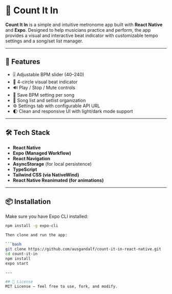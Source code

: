 # 🎵 Count It In

**Count It In** is a simple and intuitive metronome app built with **React Native** and **Expo**. Designed to help musicians practice and perform, the app provides a visual and interactive beat indicator with customizable tempo settings and a song/set list manager.

---

## 🚀 Features

- 🎚️ Adjustable BPM slider (40–240)
- 🔄 4-circle visual beat indicator
- 🔊 Play / Stop / Mute controls
- 💾 Save BPM setting per song
- 🎵 Song list and setlist organization
- ⚙️ Settings tab with configurable API URL
- 🌓 Clean and responsive UI with light/dark mode support

---

## 🛠️ Tech Stack

- **React Native**
- **Expo (Managed Workflow)**
- **React Navigation**
- **AsyncStorage** (for local persistence)
- **TypeScript**
- **Tailwind CSS (via NativeWind)**
- **React Native Reanimated (for animations)**

---

## 📦 Installation

Make sure you have Expo CLI installed:

```bash
npm install -g expo-cli

Then clone and run the app:

```bash
git clone https://github.com/ausgandalf/count-it-in-react-native.git
cd count-it-in
npm install
expo start

---

## 📃 License
MIT License — feel free to use, fork, and modify.